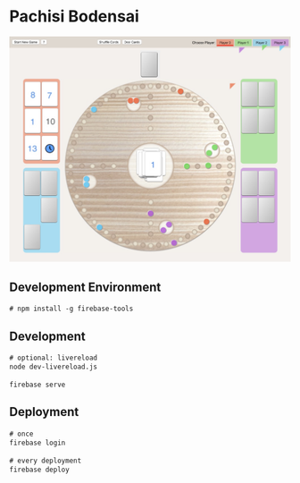 # Pachisi Bodensai

![screenshot.jpg](screenshot.jpg)

## Development Environment

    # npm install -g firebase-tools

## Development

    # optional: livereload
    node dev-livereload.js

    firebase serve

## Deployment

    # once
    firebase login

    # every deployment
    firebase deploy
